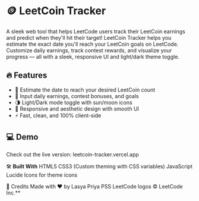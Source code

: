 # 🪙 LeetCoin Tracker

A sleek web tool that helps LeetCode users track their LeetCoin earnings and predict when they'll hit their target!
LeetCoin Tracker helps you estimate the exact date you'll reach your LeetCoin goals on LeetCode. 
Customize daily earnings, track contest rewards, and visualize your progress — all with a sleek, responsive UI and light/dark theme toggle.

## 🔥 Features

- 📅 Estimate the date to reach your desired LeetCoin count
- 🎯 Input daily earnings, contest bonuses, and goals
- 🌗 Light/Dark mode toggle with sun/moon icons
- 🎨 Responsive and aesthetic design with smooth UI
- ⚡ Fast, clean, and 100% client-side

## 💻 Demo

Check out the live version:   leetcoin-tracker.vercel.app

🛠️ **Built With**
HTML5
CSS3 (Custom theming with CSS variables)
JavaScript
Lucide Icons for theme icons


🤝 Credits
Made with ❤️ by Lasya Priya PSS
LeetCode logos © LeetCode Inc.**
